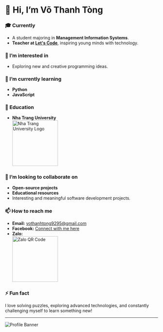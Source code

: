 # 👋 Hi, I’m Võ Thanh Tòng

### 🎓 Currently
- A student majoring in **Management Information Systems**.  
- **Teacher at [Let's Code](https://letscode.edu.vn/)**, inspiring young minds with technology.  
  
### 👀 I’m interested in
- Exploring new and creative programming ideas.  

### 🌱 I’m currently learning
- **Python**  
- **JavaScript**  

### 🏫 Education
- **Nha Trang University**  
  <img src="https://private-user-images.githubusercontent.com/182326251/391502757-c9197f74-489f-43be-8aef-a565dad3db43.png?jwt=eyJhbGciOiJIUzI1NiIsInR5cCI6IkpXVCJ9.eyJpc3MiOiJnaXRodWIuY29tIiwiYXVkIjoicmF3LmdpdGh1YnVzZXJjb250ZW50LmNvbSIsImtleSI6ImtleTUiLCJleHAiOjE3MzMxMzUwNTEsIm5iZiI6MTczMzEzNDc1MSwicGF0aCI6Ii8xODIzMjYyNTEvMzkxNTAyNzU3LWM5MTk3Zjc0LTQ4OWYtNDNiZS04YWVmLWE1NjVkYWQzZGI0My5wbmc_WC1BbXotQWxnb3JpdGhtPUFXUzQtSE1BQy1TSEEyNTYmWC1BbXotQ3JlZGVudGlhbD1BS0lBVkNPRFlMU0E1M1BRSzRaQSUyRjIwMjQxMjAyJTJGdXMtZWFzdC0xJTJGczMlMkZhd3M0X3JlcXVlc3QmWC1BbXotRGF0ZT0yMDI0MTIwMlQxMDE5MTFaJlgtQW16LUV4cGlyZXM9MzAwJlgtQW16LVNpZ25hdHVyZT02NjFkMzQzN2QyOWQxZDRlNWYzODAzMmQyMmY0MGRmMWM0MWEzZmU0NTM3NjA5MWMxNzk0YzVkYWYyM2FmYjEzJlgtQW16LVNpZ25lZEhlYWRlcnM9aG9zdCJ9.iyXaIn390DqgeKkIr1C8up9gW6cETRJBbWhrxLXw_cY" alt="Nha Trang University Logo" width="150">

### 💞️ I’m looking to collaborate on
- **Open-source projects**  
- **Educational resources**  
- Interesting and meaningful software development projects.  

### 📫 How to reach me
- **Email:** vothanhtong9295@gmail.com  
- **Facebook:** [Connect with me here](https://www.facebook.com/share/1TT8smTwaq/?mibextid=LQQJ4d)  
- **Zalo:**  
  <img src="https://private-user-images.githubusercontent.com/182326251/391502568-d10e555b-78d5-4143-834c-dc67480b3519.png?jwt=eyJhbGciOiJIUzI1NiIsInR5cCI6IkpXVCJ9.eyJpc3MiOiJnaXRodWIuY29tIiwiYXVkIjoicmF3LmdpdGh1YnVzZXJjb250ZW50LmNvbSIsImtleSI6ImtleTUiLCJleHAiOjE3MzMxMzUwMjgsIm5iZiI6MTczMzEzNDcyOCwicGF0aCI6Ii8xODIzMjYyNTEvMzkxNTAyNTY4LWQxMGU1NTViLTc4ZDUtNDE0My04MzRjLWRjNjc0ODBiMzUxOS5wbmc_WC1BbXotQWxnb3JpdGhtPUFXUzQtSE1BQy1TSEEyNTYmWC1BbXotQ3JlZGVudGlhbD1BS0lBVkNPRFlMU0E1M1BRSzRaQSUyRjIwMjQxMjAyJTJGdXMtZWFzdC0xJTJGczMlMkZhd3M0X3JlcXVlc3QmWC1BbXotRGF0ZT0yMDI0MTIwMlQxMDE4NDhaJlgtQW16LUV4cGlyZXM9MzAwJlgtQW16LVNpZ25hdHVyZT0wMmY0MmI2MzEyMWZhNTQxZGIyNzZlMzJlMzA1NjA4NGMyNDY0YzhiMzI1YzkwNDc5YTcwYjE0NWM1NGUwZmE5JlgtQW16LVNpZ25lZEhlYWRlcnM9aG9zdCJ9.bQNd0p8sDjdNbAm4Fk5m0FIISnUN6HnHx3c22Yvg2YE" alt="Zalo QR Code" width="150">

### ⚡ Fun fact
I love solving puzzles, exploring advanced technologies, and constantly challenging myself to learn something new!

---

![Profile Banner](https://user-images.githubusercontent.com/3369400/133268513-5bfe2f93-4402-42c9-a403-81c9e86934b6.jpeg)
